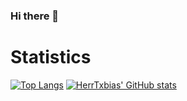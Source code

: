 ### Hi there 👋

<!--
**HerrTxbias/herrtxbias** is a ✨ _special_ ✨ repository because its `README.md` (this file) appears on your GitHub profile.

Here are some ideas to get you started:

- 🔭 I’m currently working on ...
- 🌱 I’m currently learning ...
- 👯 I’m looking to collaborate on ...
- 🤔 I’m looking for help with ...
- 💬 Ask me about ...
- 📫 How to reach me: ...
- 😄 Pronouns: ...
- ⚡ Fun fact: ...
-->

# Statistics
[![Top Langs](https://github-readme-stats.vercel.app/api/top-langs/?username=herrtxbias)](https://github.com/anuraghazra/github-readme-stats)
[![HerrTxbias' GitHub stats](https://github-readme-stats.vercel.app/api?username=herrtxbias&show_icons=true&theme=dark)](https://github.com/anuraghazra/github-readme-stats)
